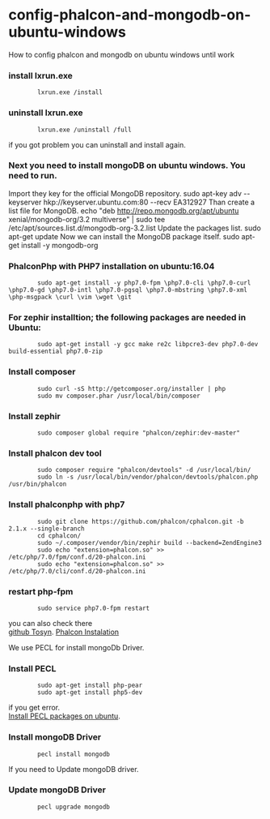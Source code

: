 # config-phalcon-and-mongodb-on-ubuntu-windows
How to config phalcon and mongodb on ubuntu windows until work

### install lxrun.exe
            lxrun.exe /install

### uninstall lxrun.exe
            lxrun.exe /uninstall /full

if you got problem you can uninstall and install again.

### Next you need to install mongoDB on ubuntu windows. You need to run.

Import they key for the official MongoDB repository.
            sudo apt-key adv --keyserver hkp://keyserver.ubuntu.com:80 --recv EA312927
Than create a list file for MongoDB.
            echo "deb http://repo.mongodb.org/apt/ubuntu xenial/mongodb-org/3.2 multiverse" | sudo tee /etc/apt/sources.list.d/mongodb-org-3.2.list
Update the packages list.
            sudo apt-get update
Now we can install the MongoDB package itself.
            sudo apt-get install -y mongodb-org

### PhalconPhp with PHP7 installation on ubuntu:16.04

            sudo apt-get install -y php7.0-fpm \php7.0-cli \php7.0-curl \php7.0-gd \php7.0-intl \php7.0-pgsql \php7.0-mbstring \php7.0-xml \php-msgpack \curl \vim \wget \git

### For zephir installtion; the following packages are needed in Ubuntu:
            sudo apt-get install -y gcc make re2c libpcre3-dev php7.0-dev build-essential php7.0-zip

### Install composer
            sudo curl -sS http://getcomposer.org/installer | php
            sudo mv composer.phar /usr/local/bin/composer

### Install zephir
            sudo composer global require "phalcon/zephir:dev-master"

### Install phalcon dev tool
            sudo composer require "phalcon/devtools" -d /usr/local/bin/
            sudo ln -s /usr/local/bin/vendor/phalcon/devtools/phalcon.php /usr/bin/phalcon


### Install phalconphp with php7
            sudo git clone https://github.com/phalcon/cphalcon.git -b 2.1.x --single-branch
            cd cphalcon/
            sudo ~/.composer/vendor/bin/zephir build --backend=ZendEngine3
            sudo echo "extension=phalcon.so" >> /etc/php/7.0/fpm/conf.d/20-phalcon.ini
            sudo echo "extension=phalcon.so" >> /etc/php/7.0/cli/conf.d/20-phalcon.ini

### restart php-fpm
            sudo service php7.0-fpm restart

you can also check there </br>
[github Tosyn](https://gist.github.com/Tosyn/fef6437dd3906ff200e471e478eaae95).
[Phalcon Instalation](https://docs.phalconphp.com/en/3.3/installation)


We use PECL for install mongoDb Driver.</br>
### Install PECL
            sudo apt-get install php-pear
            sudo apt-get install php5-dev

if you get error. </br>
[Install PECL packages on ubuntu](https://askubuntu.com/questions/403327/install-pecl-packages-on-ubuntu).

### Install mongoDB Driver
            pecl install mongodb

If you need to Update mongoDB driver. </br>
### Update mongoDB Driver
            pecl upgrade mongodb





